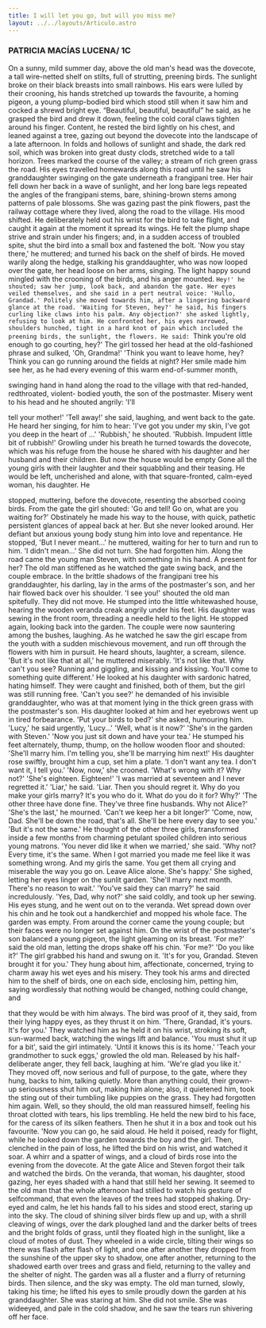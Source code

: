 ```yaml
---
title: I will let you go, but will you miss me?
layout: ../../layouts/Articulo.astro
---
```


### PATRICIA MACÍAS LUCENA/ 1C

On a sunny, mild summer day, above the old man's head was the dovecote, a tall wire-netted
shelf on stilts, full of strutting, preening birds. The sunlight broke on their black breasts into
small rainbows. His ears were lulled by their crooning, his hands stretched up towards the
favourite, a homing pigeon, a young plump-bodied bird which stood still when it saw him and
cocked a shrewd bright eye.
“Beautiful, beautiful, beautiful” he said, as he grasped the bird and drew it down, feeling the
cold coral claws tighten around his finger.
Content, he rested the bird lightly on his chest, and leaned against a tree, gazing out beyond
the dovecote into the landscape of a late afternoon. In folds and hollows of sunlight and
shade, the dark red soil, which was broken into great dusty clods, stretched wide to a tall
horizon. Trees marked the course of the valley; a stream of rich green grass the road. His eyes
travelled homewards along this road until he saw his granddaughter swinging on the gate
underneath a frangipani tree. Her hair fell down her back in a wave of sunlight, and her long
bare legs repeated the angles of the frangipani stems, bare, shining-brown stems among
patterns of pale blossoms. She was gazing past the pink flowers, past the railway cottage
where they lived, along the road to the village. His mood shifted. He deliberately held out his
wrist for the bird to take flight, and caught it again at the moment it spread its wings. He felt
the plump shape strive and strain under his fingers; and, in a sudden access of troubled spite,
shut the bird into a small box and fastened the bolt. 'Now you stay there,' he muttered; and
turned his back on the shelf of birds. He moved warily along the hedge, stalking his
granddaughter, who was now looped over the gate, her head loose on her arms, singing. The
light happy sound mingled with the crooning of the birds, and his anger mounted. `Hey!' he
shouted; saw her jump, look back, and abandon the gate. Her eyes veiled themselves, and she
said in a pert neutral voice: 'Hullo, Grandad.' Politely she moved towards him, after a lingering
backward glance at the road. 'Waiting for Steven, hey?' he said, his fingers curling like claws
into his palm. Any objection?' she asked lightly, refusing to look at him. He confronted her, his
eyes narrowed, shoulders hunched, tight in a hard knot of pain which included the preening
birds, the sunlight, the flowers. He said: `Think you're old enough to go courting, hey?' The girl
tossed her head at the old-fashioned phrase and sulked, 'Oh, Grandma!' 'Think you want to
leave home, hey? Think you can go running around the fields at night?
Her smile made him see her, as he had every evening of this warm end-of-summer month,

swinging hand in hand along the road to the village with that red-handed, redthroated, violent-
bodied youth, the son of the postmaster. Misery went to his head and he shouted angrily: 'I'll

tell your mother!' 'Tell away!' she said, laughing, and went back to the gate. He heard her
singing, for him to hear: 'I've got you under my skin, I've got you deep in the heart of ...'
'Rubbish,' he shouted. 'Rubbish. Impudent little bit of rubbish!' Growling under his breath he
turned towards the dovecote, which was his refuge from the house he shared with his
daughter and her husband and their children. But now the house would be empty Gone all the
young girls with their laughter and their squabbling and their teasing. He would be left,
uncherished and alone, with that square-fronted, calm-eyed woman, his daughter. He

stopped, muttering, before the dovecote, resenting the absorbed cooing birds. From the gate
the girl shouted: 'Go and tell! Go on, what are you waiting for?' Obstinately he made his way
to the house, with quick, pathetic persistent glances of appeal back at her. But she never
looked around. Her defiant but anxious young body stung him into love and repentance. He
stopped, 'But I never meant...' he muttered, waiting for her to turn and run to him. 'I didn't
mean...' She did not turn. She had forgotten him. Along the road came the young man Steven,
with something in his hand. A present for her? The old man stiffened as he watched the gate
swing back, and the couple embrace. In the brittle shadows of the frangipani tree his
granddaughter, his darling, lay in the arms of the postmaster's son, and her hair flowed back
over his shoulder. 'I see you!' shouted the old man spitefully. They did not move. He stumped
into the little whitewashed house, hearing the wooden veranda creak angrily under his feet.
His daughter was sewing in the front room, threading a needle held to the light. He stopped
again, looking back into the garden. The couple were now sauntering among the bushes,
laughing. As he watched he saw the girl escape from the youth with a sudden mischievous
movement, and run off through the flowers with him in pursuit. He heard shouts, laughter, a
scream, silence. 'But it's not like that at all,' he muttered miserably. 'It's not like that. Why
can't you see? Running and giggling, and kissing and kissing. You'll come to something quite
different.' He looked at his daughter with sardonic hatred, hating himself. They were caught
and finished, both of them, but the girl was still running free. 'Can't you see?' he demanded of
his invisible granddaughter, who was at that moment lying in the thick green grass with the
postmaster's son. His daughter looked at him and her eyebrows went up in tired forbearance.
'Put your birds to bed?' she asked, humouring him. 'Lucy,' he said urgently, 'Lucy...' 'Well, what
is it now?' 'She's in the garden with Steven.' 'Now you just sit down and have your tea.'
He stumped his feet alternately, thump, thump, on the hollow wooden floor and shouted:
'She'll marry him. I'm telling you, she'll be marrying him next!' His daughter rose swiftly,
brought him a cup, set him a plate. 'I don't want any tea. I don't want it, I tell you.' 'Now, now,'
she crooned. 'What's wrong with it? Why not?' 'She's eighteen. Eighteen!' 'I was married at
seventeen and I never regretted it.' 'Liar,' he said. 'Liar. Then you should regret it. Why do you
make your girls marry? It's you who do it. What do you do it for? Why?' 'The other three have
done fine. They've three fine husbands. Why not Alice?' 'She's the last,' he mourned. 'Can't we
keep her a bit longer?' 'Come, now, Dad. She'll be down the road, that's all. She'll be here
every day to see you.' 'But it's not the same.' He thought of the other three girls, transformed
inside a few months from charming petulant spoiled children into serious young matrons. 'You
never did like it when we married,' she said. 'Why not? Every time, it's the same. When I got
married you made me feel like it was something wrong. And my girls the same. You get them
all crying and miserable the way you go on. Leave Alice alone. She's happy.' She sighed, letting
her eyes linger on the sunlit garden. 'She'll marry next month. There's no reason to wait.'
'You've said they can marry?' he said incredulously. 'Yes, Dad, why not?' she said coldly, and
took up her sewing. His eyes stung, and he went out on to the veranda. Wet spread down over
his chin and he took out a handkerchief and mopped his whole face. The garden was empty.
From around the corner came the young couple; but their faces were no longer set against
him. On the wrist of the postmaster's son balanced a young pigeon, the light gleaming on its
breast. 'For me?' said the old man, letting the drops shake off his chin. 'For me?' 'Do you like
it?' The girl grabbed his hand and swung on it. 'It's for you, Grandad. Steven brought it for you.'
They hung about him, affectionate, concerned, trying to charm away his wet eyes and his
misery. They took his arms and directed him to the shelf of birds, one on each side, enclosing
him, petting him, saying wordlessly that nothing would be changed, nothing could change, and

that they would be with him always. The bird was proof of it, they said, from their lying happy
eyes, as they thrust it on him. 'There, Grandad, it's yours. It's for you.' They watched him as he
held it on his wrist, stroking its soft, sun-warmed back, watching the wings lift and balance.
'You must shut it up for a bit', said the girl intimately. 'Until it knows this is its home.' 'Teach
your grandmother to suck eggs,' growled the old man. Released by his half-deliberate anger,
they fell back, laughing at him. 'We're glad you like it.' They moved off, now serious and full of
purpose, to the gate, where they hung, backs to him, talking quietly. More than anything
could, their grown-up seriousness shut him out, making him alone; also, it quietened him, took
the sting out of their tumbling like puppies on the grass. They had forgotten him again. Well,
so they should, the old man reassured himself, feeling his throat clotted with tears, his lips
trembling. He held the new bird to his face, for the caress of its silken feathers. Then he shut it
in a box and took out his favourite. 'Now you can go, he said aloud. He held it poised, ready for
flight, while he looked down the garden towards the boy and the girl. Then, clenched in the
pain of loss, he lifted the bird on his wrist, and watched it soar. A whirr and a spatter of wings,
and a cloud of birds rose into the evening from the dovecote. At the gate Alice and Steven
forgot their talk and watched the birds. On the veranda, that woman, his daughter, stood
gazing, her eyes shaded with a hand that still held her sewing. It seemed to the old man that
the whole afternoon had stilled to watch his gesture of selfcommand, that even the leaves of
the trees had stopped shaking. Dry-eyed and calm, he let his hands fall to his sides and stood
erect, staring up into the sky. The cloud of shining silver birds flew up and up, with a shrill
cleaving of wings, over the dark ploughed land and the darker belts of trees and the bright
folds of grass, until they floated high in the sunlight, like a cloud of motes of dust. They
wheeled in a wide circle, tilting their wings so there was flash after flash of light, and one after
another they dropped from the sunshine of the upper sky to shadow, one after another,
returning to the shadowed earth over trees and grass and field, returning to the valley and the
shelter of night. The garden was all a fluster and a flurry of returning birds. Then silence, and
the sky was empty. The old man turned, slowly, taking his time; he lifted his eyes to smile
proudly down the garden at his granddaughter. She was staring at him. She did not smile. She
was wideeyed, and pale in the cold shadow, and he saw the tears run shivering off her face.